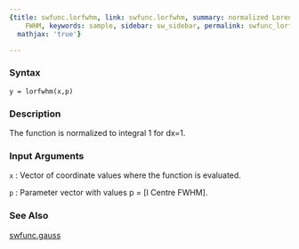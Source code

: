 ```yaml
---
{title: swfunc.lorfwhm, link: swfunc.lorfwhm, summary: normalized Lorentzian using
    FWHM, keywords: sample, sidebar: sw_sidebar, permalink: swfunc_lorfwhm.html, folder: swfunc,
  mathjax: 'true'}

---
```


### Syntax

`y = lorfwhm(x,p)`

### Description

The function is normalized to integral 1 for dx=1.
 

### Input Arguments

`x`
: Vector of coordinate values where the function is evaluated.

`p`
: Parameter vector with values  p = [I Centre FWHM].

### See Also

[swfunc.gauss](swfunc_gauss.html)

